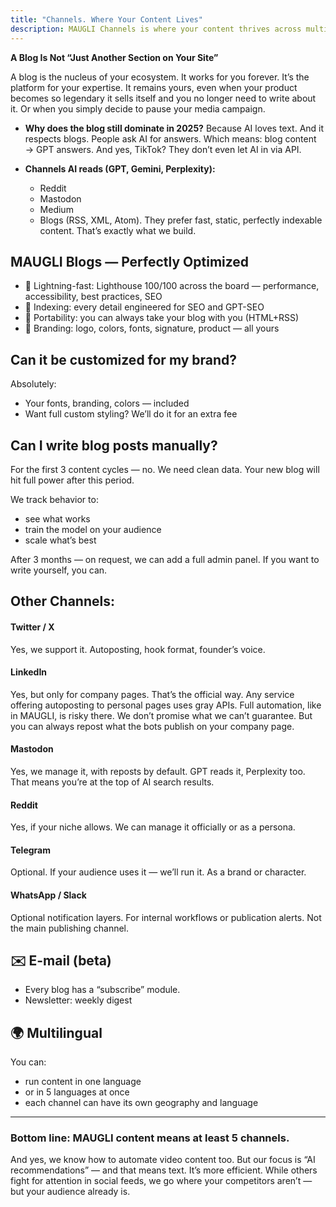```yaml
---
title: "Channels. Where Your Content Lives"
description: MAUGLI Channels is where your content thrives across multiple platforms, optimized for AI discoverability. Our system creates perfectly indexed blogs that work forever, while managing distribution across Twitter/X, LinkedIn, Mastodon, Reddit, and more—all engineered for maximum SEO and GPT visibility.
---
```

**A Blog Is Not “Just Another Section on Your Site”**

A blog is the nucleus of your ecosystem. It works for you forever. It’s the platform for your expertise. It remains yours, even when your product becomes so legendary it sells itself and you no longer need to write about it. Or when you simply decide to pause your media campaign.

- **Why does the blog still dominate in 2025?**
  Because AI loves text. And it respects blogs. People ask AI for answers. Which means: blog content → GPT answers. And yes, TikTok? They don’t even let AI in via API.
- **Channels AI reads (GPT, Gemini, Perplexity):**

  - Reddit
  - Mastodon
  - Medium
  - Blogs (RSS, XML, Atom). They prefer fast, static, perfectly indexable content. That’s exactly what we build.

## **MAUGLI Blogs — Perfectly Optimized**

- 🔗 Lightning-fast: Lighthouse 100/100 across the board — performance, accessibility, best practices, SEO
- 🧩 Indexing: every detail engineered for SEO and GPT-SEO
- 🧬 Portability: you can always take your blog with you (HTML+RSS)
- 🎨 Branding: logo, colors, fonts, signature, product — all yours

## **Can it be customized for my brand?**

Absolutely:

- Your fonts, branding, colors — included
- Want full custom styling? We’ll do it for an extra fee

## **Can I write blog posts manually?**

For the first 3 content cycles — no. We need clean data. Your new blog will hit full power after this period.

We track behavior to:

- see what works
- train the model on your audience
- scale what’s best

After 3 months — on request, we can add a full admin panel. If you want to write yourself, you can.

##  **Other Channels:**

####  **Twitter / X**

Yes, we support it. Autoposting, hook format, founder’s voice.

#### **LinkedIn**

Yes, but only for company pages. That’s the official way. Any service offering autoposting to personal pages uses gray APIs. Full automation, like in MAUGLI, is risky there. We don’t promise what we can’t guarantee. But you can always repost what the bots publish on your company page.

####  **Mastodon**

Yes, we manage it, with reposts by default. GPT reads it, Perplexity too. That means you’re at the top of AI search results.

####  **Reddit**

Yes, if your niche allows. We can manage it officially or as a persona.

####  **Telegram**

Optional. If your audience uses it — we’ll run it. As a brand or character.

####  **WhatsApp / Slack**

Optional notification layers. For internal workflows or publication alerts. Not the main publishing channel.

## **✉️ E-mail (beta)**

- Every blog has a “subscribe” module.
- Newsletter: weekly digest

## **🌍 Multilingual**

You can:

- run content in one language
- or in 5 languages at once
- each channel can have its own geography and language

---

### Bottom line: MAUGLI content means at least 5 channels.

And yes, we know how to automate video content too. But our focus is “AI recommendations” — and that means text. It’s more efficient. While others fight for attention in social feeds, we go where your competitors aren’t — but your audience already is.
